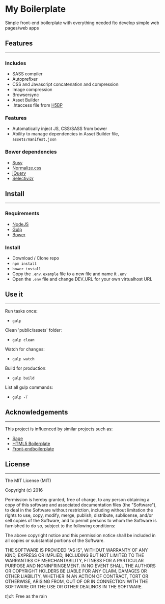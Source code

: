 # My Boilerplate

Simple front-end boilerplate with everything needed fto develop simple web pages/web apps

## Features
-------

### Includes

* SASS compiler
* Autoprefixer
* CSS and Javascript concatenation and compression
* Image compression
* Browsersync
* Asset Builder
* .htaccess file from [H5BP](https://github.com/h5bp/server-configs-apache)

### Features

* Automatically inject JS, CSS/SASS from bower
* Ability to manage dependencies in Asset Builder file, `assets/manifest.json`

### Bower dependencies
* [Susy](http://susy.oddbird.net/)
* [Normalize.css](https://necolas.github.io/normalize.css/)
* [jQuery](https://jquery.com/)
* [Selectivizr](http://selectivizr.com/)

## Install
-------

### Requirements

* [NodeJS](https://nodejs.org/)
* [Gulp](http://gulpjs.com/)
* [Bower](http://bower.io/)

### Install

* Download / Clone repo
* `npm install`
* `bower install`
* Copy the `.env.example` file to a new file and name it `.env`
* Open the `.env` file and change DEV_URL for your own virtualhost URL


## Use it
-------

Run tasks once: 
* `gulp`

Clean 'public/assets' folder:
* `gulp clean`

Watch for changes:
* `gulp watch`

Build for production: 
* `gulp build`

List all gulp commands:
* `gulp -T`


## Acknowledgements 
-------
This project is influenced by similar projects such as:
* [Sage](https://roots.io/sage/)
* [HTML5 Boilerplate](https://html5boilerplate.com/)
* [Front-endboilerplate](http://frontendboilerplate.com/)

## License
-------
The MIT License (MIT)

Copyright (c) 2016

Permission is hereby granted, free of charge, to any person obtaining a copy of this software and associated documentation files (the "Software"), to deal in the Software without restriction, including without limitation the rights to use, copy, modify, merge, publish, distribute, sublicense, and/or sell copies of the Software, and to permit persons to whom the Software is furnished to do so, subject to the following conditions:

The above copyright notice and this permission notice shall be included in all copies or substantial portions of the Software.

THE SOFTWARE IS PROVIDED "AS IS", WITHOUT WARRANTY OF ANY KIND, EXPRESS OR IMPLIED, INCLUDING BUT NOT LIMITED TO THE WARRANTIES OF MERCHANTABILITY, FITNESS FOR A PARTICULAR PURPOSE AND NONINFRINGEMENT. IN NO EVENT SHALL THE AUTHORS OR COPYRIGHT HOLDERS BE LIABLE FOR ANY CLAIM, DAMAGES OR OTHER LIABILITY, WHETHER IN AN ACTION OF CONTRACT, TORT OR OTHERWISE, ARISING FROM, OUT OF OR IN CONNECTION WITH THE SOFTWARE OR THE USE OR OTHER DEALINGS IN THE SOFTWARE.


*tl;dr*: Free as the rain